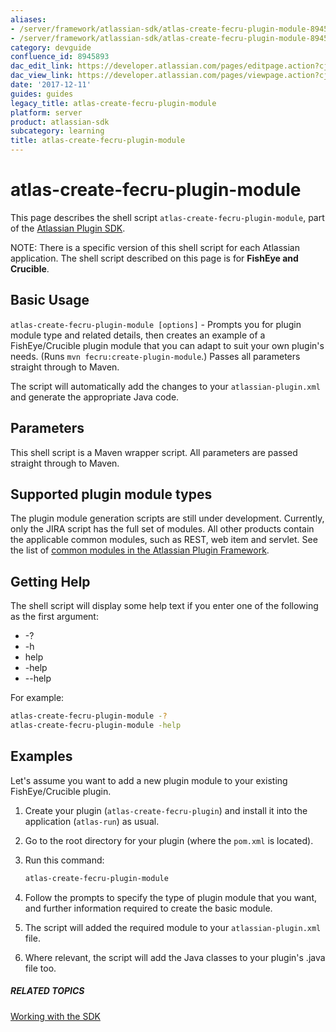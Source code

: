 ```yaml
---
aliases:
- /server/framework/atlassian-sdk/atlas-create-fecru-plugin-module-8945893.html
- /server/framework/atlassian-sdk/atlas-create-fecru-plugin-module-8945893.md
category: devguide
confluence_id: 8945893
dac_edit_link: https://developer.atlassian.com/pages/editpage.action?cjm=wozere&pageId=8945893
dac_view_link: https://developer.atlassian.com/pages/viewpage.action?cjm=wozere&pageId=8945893
date: '2017-12-11'
guides: guides
legacy_title: atlas-create-fecru-plugin-module
platform: server
product: atlassian-sdk
subcategory: learning
title: atlas-create-fecru-plugin-module
---
```

# atlas-create-fecru-plugin-module

This page describes the shell script `atlas-create-fecru-plugin-module`, part of the [Atlassian Plugin SDK](/server/framework/atlassian-sdk/working-with-the-sdk).  

NOTE: There is a specific version of this shell script for each Atlassian application. The shell script described on this page is for **FishEye and Crucible**.

## Basic Usage

`atlas-create-fecru-plugin-module [options]` - Prompts you for plugin module type and related details, then creates an example of a FishEye/Crucible plugin module that you can adapt to suit your own plugin's needs. (Runs `mvn fecru:create-plugin-module`.) Passes all parameters straight through to Maven.

The script will automatically add the changes to your `atlassian-plugin.xml` and generate the appropriate Java code.

## Parameters

This shell script is a Maven wrapper script. All parameters are passed straight through to Maven.

## Supported plugin module types

The plugin module generation scripts are still under development. Currently, only the JIRA script has the full set of modules. All other products contain the applicable common modules, such as REST, web item and servlet. See the list of [common modules in the Atlassian Plugin Framework](/server/framework/atlassian-sdk/plugin-modules).

## Getting Help

The shell script will display some help text if you enter one of the following as the first argument:

-   -?
-   -h
-   help
-   -help
-   --help

For example:

``` bash
atlas-create-fecru-plugin-module -?
atlas-create-fecru-plugin-module -help
```

## Examples

Let's assume you want to add a new plugin module to your existing FishEye/Crucible plugin.

1.  Create your plugin (`atlas-create-fecru-plugin`) and install it into the application (`atlas-run`) as usual.
2.  Go to the root directory for your plugin (where the `pom.xml` is located).
3.  Run this command:

    ``` bash
    atlas-create-fecru-plugin-module
    ```

4.  Follow the prompts to specify the type of plugin module that you want, and further information required to create the basic module.
5.  The script will added the required module to your `atlassian-plugin.xml` file.
6.  Where relevant, the script will add the Java classes to your plugin's .java file too.

##### RELATED TOPICS

[Working with the SDK](/server/framework/atlassian-sdk/working-with-the-sdk)





























































































































































































































































































